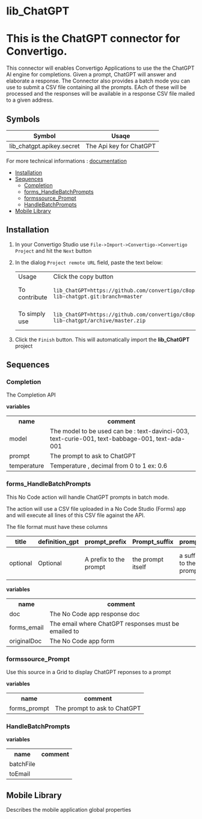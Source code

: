 


# lib_ChatGPT

# This is the ChatGPT connector for Convertigo. 
This connector will enables Convertigo Applications to use the the ChatGPT AI engine for completions. Given a prompt, ChatGPT will answer and elaborate a response. The Connector also provides a batch mode you can use to submit a CSV file containing all the prompts. EAch of these will be processed and the responses will be available in a response CSV file mailed to a given address.

## Symbols

| Symbol                     | Usaqe                            |
|----------------------------|----------------------------------|
| lib_chatgpt.apikey.secret  | The Api key for ChatGPT          |





For more technical informations : [documentation](./project.md)

- [Installation](#installation)
- [Sequences](#sequences)
    - [Completion](#completion)
    - [forms_HandleBatchPrompts](#forms_handlebatchprompts)
    - [formssource_Prompt](#formssource_prompt)
    - [HandleBatchPrompts](#handlebatchprompts)
- [Mobile Library](#mobile-library)


## Installation

1. In your Convertigo Studio use `File->Import->Convertigo->Convertigo Project` and hit the `Next` button
2. In the dialog `Project remote URL` field, paste the text below:
   <table>
     <tr><td>Usage</td><td>Click the copy button</td></tr>
     <tr><td>To contribute</td><td>

     ```
     lib_ChatGPT=https://github.com/convertigo/c8oprj-lib-chatgpt.git:branch=master
     ```
     </td></tr>
     <tr><td>To simply use</td><td>

     ```
     lib_ChatGPT=https://github.com/convertigo/c8oprj-lib-chatgpt/archive/master.zip
     ```
     </td></tr>
    </table>
3. Click the `Finish` button. This will automatically import the __lib_ChatGPT__ project


## Sequences

### Completion

The Completion API 

**variables**

<table>
<tr>
<th>name</th><th>comment</th>
</tr>
<tr>
<td>model</td><td>The model to be used can be : 
text-davinci-003, 
text-curie-001, 
text-babbage-001, 
text-ada-001


</td>
</tr>
<tr>
<td>prompt</td><td>The prompt to ask to ChatGPT</td>
</tr>
<tr>
<td>temperature</td><td>Temperature , decimal from 0 to 1 ex: 0.6</td>
</tr>
</table>

### forms_HandleBatchPrompts

This No Code action will handle ChatGPT prompts in batch mode.

The action will use a CSV file uploaded in a No Code Studio (Forms) app and will execute all lines of this CSV file against the API.

The file format must have these columns

|title|definition_gpt|prompt_prefix|Prompt_suffix|prompt|model|max_tokens|temperature|top_p|frequency_penalty|presence_penalty|
|-----|--------------|-------------|-------------|------|-----|----------|-----------|-----|-----------------|----------------|
|optional|Optional   |A prefix to the prompt | the prompt itself | a suffix to the prompt | the model to be used | max number for tokens (words) | temperatuer (randomicity..) | optional |  optional | optional | 



**variables**

<table>
<tr>
<th>name</th><th>comment</th>
</tr>
<tr>
<td>doc</td><td>The No Code app response doc</td>
</tr>
<tr>
<td>forms_email</td><td>The email where ChatGPT responses must be emailed to</td>
</tr>
<tr>
<td>originalDoc</td><td>The No Code app form</td>
</tr>
</table>

### formssource_Prompt

Use this source in a Grid to display ChatGPT reponses to a prompt

**variables**

<table>
<tr>
<th>name</th><th>comment</th>
</tr>
<tr>
<td>forms_prompt</td><td>The prompt to ask to ChatGPT</td>
</tr>
</table>

### HandleBatchPrompts

**variables**

<table>
<tr>
<th>name</th><th>comment</th>
</tr>
<tr>
<td>batchFile</td><td></td>
</tr>
<tr>
<td>toEmail</td><td></td>
</tr>
</table>

## Mobile Library

Describes the mobile application global properties



